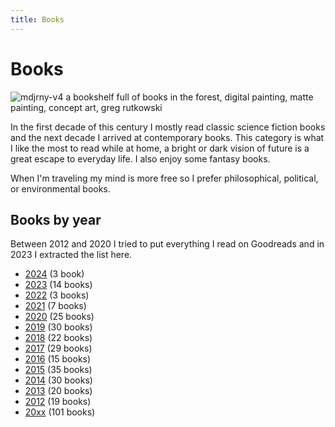```yaml
---
title: Books
---
```


# Books

![mdjrny-v4 a bookshelf full of books in the forest, digital painting, matte painting, concept art, greg rutkowski](books.png)

In the first decade of this century I mostly read classic science fiction books
and the next decade I arrived at contemporary books. This category is what I
like the most to read while at home, a bright or dark vision of future is a
great escape to everyday life. I also enjoy some fantasy books.

When I'm traveling my mind is more free so I prefer philosophical, political,
or environmental books.

## Books by year

Between 2012 and 2020 I tried to put everything I read on Goodreads and in 2023
I extracted the list here.

- [2024](/books/2024) (3 book)
- [2023](/books/2023) (14 books)
- [2022](/books/2022) (3 books)
- [2021](/books/2021) (7 books)
- [2020](/books/2020) (25 books)
- [2019](/books/2019) (30 books)
- [2018](/books/2018) (22 books)
- [2017](/books/2017) (29 books)
- [2016](/books/2016) (15 books)
- [2015](/books/2015) (35 books)
- [2014](/books/2014) (30 books)
- [2013](/books/2013) (20 books)
- [2012](/books/2012) (19 books)
- [20xx](/books/20xx) (101 books)
